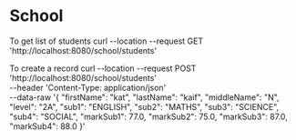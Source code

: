 # School

To get list of students
curl --location --request GET 'http://localhost:8080/school/students'

To create a record
curl --location --request POST 'http://localhost:8080/school/students' \
--header 'Content-Type: application/json' \
--data-raw '{
  "firstName": "kat",
  "lastName": "kaif",
  "middleName": "N",
  "level": "2A",
  "sub1": "ENGLISH",
  "sub2": "MATHS",
  "sub3": "SCIENCE",
  "sub4": "SOCIAL",
  "markSub1": 77.0,
  "markSub2": 75.0,
  "markSub3": 87.0,
  "markSub4": 88.0
}'
